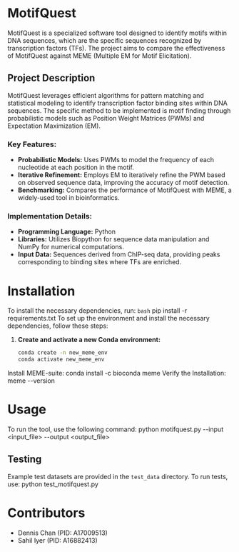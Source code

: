 # MotifQuest

MotifQuest is a specialized software tool designed to identify motifs within DNA sequences, which are the specific sequences recognized by transcription factors (TFs). The project aims to compare the effectiveness of MotifQuest against MEME (Multiple EM for Motif Elicitation).

## Project Description

MotifQuest leverages efficient algorithms for pattern matching and statistical modeling to identify transcription factor binding sites within DNA sequences. The specific method to be implemented is motif finding through probabilistic models such as Position Weight Matrices (PWMs) and Expectation Maximization (EM). 

### Key Features:
- **Probabilistic Models:** Uses PWMs to model the frequency of each nucleotide at each position in the motif.
- **Iterative Refinement:** Employs EM to iteratively refine the PWM based on observed sequence data, improving the accuracy of motif detection.
- **Benchmarking:** Compares the performance of MotifQuest with MEME, a widely-used tool in bioinformatics.

### Implementation Details:
- **Programming Language:** Python
- **Libraries:** Utilizes Biopython for sequence data manipulation and NumPy for numerical computations.
- **Input Data:** Sequences derived from ChIP-seq data, providing peaks corresponding to binding sites where TFs are enriched.

# Installation

To install the necessary dependencies, run:
```bash```
pip install -r requirements.txt
To set up the environment and install the necessary dependencies, follow these steps:

1. **Create and activate a new Conda environment:**
   ```bash
   conda create -n new_meme_env
   conda activate new_meme_env
Install MEME-suite: 
conda install -c bioconda meme
Verify the Installation:
meme --version


# Usage

To run the tool, use the following command: python motifquest.py --input <input_file> --output <output_file>

## Testing

Example test datasets are provided in the `test_data` directory. To run tests, use: python test_motifquest.py

# Contributors

- Dennis Chan (PID: A17009513)
- Sahil Iyer (PID: A16882413)




